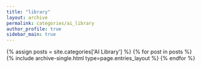 ```yaml
---
title: "library"
layout: archive
permalink: categories/ai_library
author_profile: true
sidebar_main: true
---
```



{% assign posts = site.categories['AI Library'] %}
{% for post in posts %} {% include archive-single.html type=page.entries_layout %} {% endfor %}
